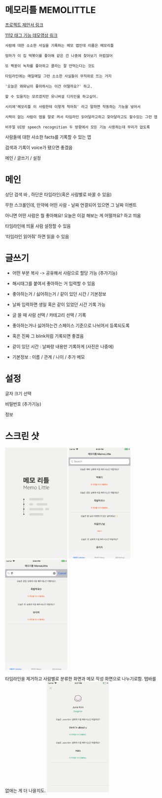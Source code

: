 # 메모리틀 MEMOLITTLE

[프로젝트 제안서 링크](https://drive.google.com/open?id=0Bw5Hv-zbPEnYWEtYMjEyNHoyOEE)

[1112 태그 기능 데모영상 링크](https://drive.google.com/open?id=12cZWhCXq6-GzFKe5FN8DXJpVwB5TLOmg)

```
사람에 대한 소소한 사실을 기록하는 메모 앱인데 이름은 메모리틀

엄마가 이 집 떡볶이를 좋아해 같은 건 나중에 찾아보기 어렵잖어

또 짝꿍이 녹차를 좋아하고 콜라는 잘 안먹는다는 것도

타임라인에는 매일매일 그런 소소한 사실들이 무직위로 뜨는 거지

'오늘은 뫄뫄님이 좋아하시는 이건 어떨까요?' 하고.

할 수 있을지는 모르겠지만 유니버설 디자인을 하고싶어.

시리에'메모리틀 이 사람한테 이렇게 적어줘' 라고 말하면 작동하는 기능을 넣어서

시력이 없는 사람이 앱을 말로 켜서 타임라인 읽어달라고하고 찾아달라고도 할수있는 그런 앱

비주얼 UI랑 speech recognition 두 방향에서 모든 기능 사용하는데 무리가 없도록

```


사람들에 대한 사소한 facts를 기록할 수 있는 앱

검색과 기록이 voice가 됐으면 좋겠음

메인 / 글쓰기 / 설정


# 메인
상단 검색 바 , 하단은 타임라인(혹은 사람별로 바꿀 수 있음)

무한 스크롤인데, 만약에 어떤 사람 - 날짜 연결되어 있으면 그 날짜 이벤트

아니면 어떤 사람은 뭘 좋아해요! 오늘은 이걸 해보는 게 어떨까요? 하고 띄움

타임라인에 띄울 사람 설정할 수 있음

‘타임라인 읽어줘’ 하면 읽을 수 있음


# 글쓰기
* 어떤 부분 복사 -> 공유해서 사람으로 할당 가능 (추가기능)

* 해시태그를 붙여서 좋아하는 거 입력할 수 있음

* 좋아하는거 / 싫어하는거 / 같이 있던 시간 / 기본정보

* 날짜 입력하면 생일 혹은 같이 있었던 시간 기록 가능

* 글 쓸 때 사람 선택 / 카테고리 선택 / 기록

* 좋아하는거나 싫어하는건 스페이스 기준으로 나뉘어서 등록되도록

* 혹은 진짜 그 blink처럼 기록되면 좋겠음

* 같이 있던 시간 : 날짜랑 내용만 기록하게 (사진은 나중에)

* 기본정보 : 이름 / 관계 / 나이 / 추가 메모


# 설정
글자 크기 선택

비밀번호 (추가기능)

정보

# 스크린 샷

<img src="screenshots/Mettle.png" alt="런칭화면" width= "40%" />


<img src="screenshots/screenshot.png" alt="메인화면" width= "40%" />


<img src="screenshots/screenshot2.png" alt="검색화면" width= "40%" />

타임라인을 제거하고 사람별로 분류한 화면과 메모 작성 화면으로 나누기로함.
탭바를 없애는 게 더 나을지도.
<img src="screenshots/screenshot3.png" alt="사람정보디테일화면" width= "40%" />

